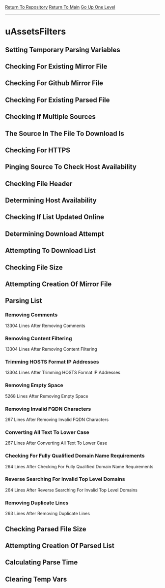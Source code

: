[Return To Repository](https://github.com/deathbybandaid/piholeparser/)
[Return To Main](https://github.com/deathbybandaid/piholeparser/blob/master/RecentRunLogs/Mainlog.md)
[Go Up One Level](https://github.com/deathbybandaid/piholeparser/blob/master/RecentRunLogs/TopLevelScripts/30-Processing-External-Blacklists.md)
____________________________________
# uAssetsFilters
## Setting Temporary Parsing Variables
## Checking For Existing Mirror File
## Checking For Github Mirror File
## Checking For Existing Parsed File
## Checking If Multiple Sources
## The Source In The File To Download Is
## Checking For HTTPS
## Pinging Source To Check Host Availability
## Checking File Header
## Determining Host Availability
## Checking If List Updated Online
## Determining Download Attempt
## Attempting To Download List
## Checking File Size
## Attempting Creation Of Mirror File
## Parsing List
### Removing Comments
13304 Lines After Removing Comments
### Removing Content Filtering
13304 Lines After Removing Content Filtering
### Trimming HOSTS Format IP Addresses
13304 Lines After Trimming HOSTS Format IP Addresses
### Removing Empty Space
5268 Lines After Removing Empty Space
### Removing Invalid FQDN Characters
267 Lines After Removing Invalid FQDN Characters
### Converting All Text To Lower Case
267 Lines After Converting All Text To Lower Case
### Checking For Fully Qualified Domain Name Requirements
264 Lines After Checking For Fully Qualified Domain Name Requirements
### Reverse Searching For Invalid Top Level Domains
264 Lines After Reverse Searching For Invalid Top Level Domains
### Removing Duplicate Lines
263 Lines After Removing Duplicate Lines
## Checking Parsed File Size
## Attempting Creation Of Parsed List
## Calculating Parse Time
## Clearing Temp Vars
